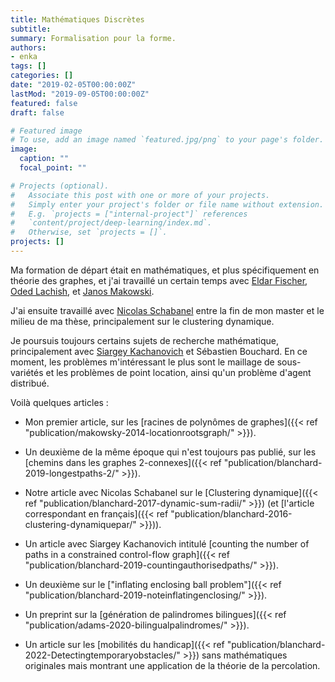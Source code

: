 ```yaml
---
title: Mathématiques Discrètes
subtitle:
summary: Formalisation pour la forme.
authors:
- enka
tags: []
categories: []
date: "2019-02-05T00:00:00Z"
lastMod: "2019-09-05T00:00:00Z"
featured: false
draft: false

# Featured image
# To use, add an image named `featured.jpg/png` to your page's folder. 
image:
  caption: ""
  focal_point: ""

# Projects (optional).
#   Associate this post with one or more of your projects.
#   Simply enter your project's folder or file name without extension.
#   E.g. `projects = ["internal-project"]` references 
#   `content/project/deep-learning/index.md`.
#   Otherwise, set `projects = []`.
projects: []
---
```

Ma formation de départ était en mathématiques, et plus spécifiquement en théorie des graphes, et j'ai travaillé un certain temps avec  [Eldar Fischer](http://eldar.cswp.cs.technion.ac.il/), [Oded Lachish](http://www.dcs.bbk.ac.uk/~oded/), et [Janos Makowski](http://www.cs.technion.ac.il/~janos/).

J'ai ensuite travaillé avec [Nicolas Schabanel](https://www.irif.fr/users/nschaban/index) entre la fin de mon master et le milieu de ma thèse, principalement sur le clustering dynamique.


Je poursuis toujours certains sujets de recherche mathématique, principalement avec  [Siargey Kachanovich](http://perso.eleves.ens-rennes.fr/people/siargey.kachanovich/) et Sébastien Bouchard. En ce moment, les problèmes m'intéressant le plus sont le maillage de sous-variétés et les problèmes de point location, ainsi qu'un problème d'agent distribué.

Voilà quelques articles :

- Mon premier article, sur les  [racines de polynômes de graphes]({{< ref "publication/makowsky-2014-locationrootsgraph/" >}}).

- Un deuxième de la même époque qui n'est toujours pas publié, sur les [chemins dans les graphes $2$-connexes]({{< ref "publication/blanchard-2019-longestpaths-2/" >}}).

- Notre article avec Nicolas Schabanel sur le [Clustering dynamique]({{< ref "publication/blanchard-2017-dynamic-sum-radii/" >}}) (et [l'article correspondant en français]({{< ref "publication/blanchard-2016-clustering-dynamiquepar/" >}})).

- Un article avec Siargey Kachanovich intitulé [counting the number of paths in a constrained control-flow graph]({{< ref "publication/blanchard-2019-countingauthorisedpaths/" >}}).

- Un deuxième sur le ["inflating enclosing ball problem"]({{< ref "publication/blanchard-2019-noteinflatingenclosing/" >}}).

- Un preprint sur la  [génération de palindromes bilingues]({{< ref "publication/adams-2020-bilingualpalindromes/" >}}).

- Un article sur les [mobilités du handicap]({{< ref "publication/blanchard-2022-Detectingtemporaryobstacles/" >}}) sans mathématiques originales mais montrant une application de la théorie de la percolation.